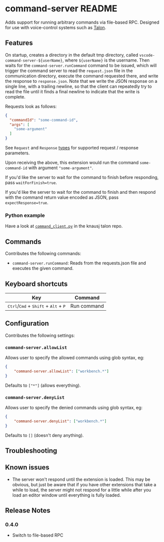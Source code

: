 # command-server README

Adds support for running arbitrary commands via file-based RPC.  Designed for
use with voice-control systems such as [Talon](https://talonvoice.com/).

## Features

On startup, creates a directory in the default tmp directory, called
`vscode-command-server-${userName}`, where `${userName}` is the username.  Then
waits for the `command-server.runCommand` command to be issued, which will
trigger the command server to read the `request.json` file in the communication
directory, execute the command requested there, and write the response to
`response.json`.  Note that we write the JSON response on a single line, with a
trailing newline, so that the client can repeatedly try to read the file until
it finds a final newline to indicate that the write is complete.

Requests look as follows:
```json
{
  "commandId": "some-command-id",
  "args": [
    "some-argument"
  ]
}
```

See `Request` and `Response` [types](src/types.ts) for supported request / response parameters.

Upon receiving the above, this extension would run the command
`some-command-id` with argument `"some-argument"`.

If you'd like the server to wait for the command to finish before responding,
pass `waitForFinish=true`.

If you'd like the server to wait for the command to finish and then respond
with the command return value encoded as JSON, pass `expectResponse=true`.

### Python example

Have a look at
[`command_client.py`](https://github.com/knausj85/knausj_talon/blob/master/apps/vscode/command_client.py)
in the knausj talon repo.

## Commands
Contributes the following commands:
- `command-server.runCommand`: Reads from the requests.json file and executes the given command.

## Keyboard shortcuts
| Key                                                              | Command                          |
| ---------------------------------------------------------------- | -------------------------------- |
| <kbd>Ctrl</kbd>/<kbd>Cmd</kbd> + <kbd>Shift</kbd> + <kbd>Alt</kbd> + <kbd>P</kbd>                    | Run command                      |

## Configuration
Contributes the following settings:

### `command-server.allowList`
Allows user to specify the allowed commands using glob syntax, eg:

```json
{
    "command-server.allowList": ["workbench.*"]
}
```

Defaults to `["*"]` (allows everything).

### `command-server.denyList`
Allows user to specify the denied commands using glob syntax, eg:

```json
{
    "command-server.denyList": ["workbench.*"]
}
```

Defaults to `[]` (doesn't deny anything).

## Troubleshooting


## Known issues

- The server won't respond until the extension is loaded.  This may be obvious,
  but just be aware that if you have other extensions that take a while to
  load, the server might not respond for a little while after you load an
  editor window until everything is fully loaded.

## Release Notes

### 0.4.0
- Switch to file-based RPC